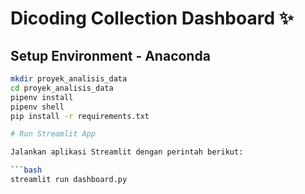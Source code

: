 # Dicoding Collection Dashboard ✨

## Setup Environment - Anaconda

```bash
mkdir proyek_analisis_data
cd proyek_analisis_data
pipenv install
pipenv shell
pip install -r requirements.txt

# Run Streamlit App

Jalankan aplikasi Streamlit dengan perintah berikut:

```bash
streamlit run dashboard.py

